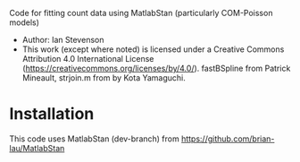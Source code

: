 

Code for fitting count data using MatlabStan (particularly COM-Poisson models)

* Author:  Ian Stevenson
* This work (except where noted) is licensed under a Creative Commons Attribution 4.0 International License (https://creativecommons.org/licenses/by/4.0/). fastBSpline from Patrick Mineault, strjoin.m from by Kota Yamaguchi.

# Installation
This code uses MatlabStan (dev-branch) from https://github.com/brian-lau/MatlabStan